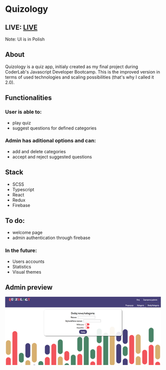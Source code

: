 # Quizology

## LIVE: [LIVE](https://quizology.netlify.app/)
Note: UI is in Polish

## About
Quizology is a quiz app, initialy created as my final project during CoderLab's Javascript Developer Bootcamp. This is the improved version in terms of used technologies and scaling possibilities (that's why I called it 2.0).

## Functionalities
### User is able to:
- play quiz
- suggest questions for defined categories
### Admin has aditional options and can:
- add and delete categories
- accept and reject suggested questions

## Stack
- SCSS
- Typescript
- React
- Redux
- Firebase

## To do:
- welcome page
- admin authentication through firebase
### In the future:
- Users accounts
- Statistics
- Visual themes

## Admin preview

![Admin page preview](./readme-img/admin-add-category.png)
